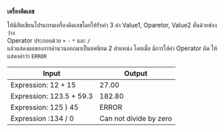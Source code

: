 **เครื่องคิดเลข**

ให้นิสิตเขียนโปรแกรมเครื่องคิดเลขโดยให้รับค่า 3 ค่า Value1, Oparetor, Value2 คั่นด้วยช่องว่าง  
Operator ประกอบด้วย `+` `-` `*`
และ `/`  
แล้วแสดงผลของการคำนวนออกมาเป็นทศนิยม 2 ตำแหน่ง โดยเมื่อ
มีการใส่ค่า Operator ผิด ให้แสดงคำว่า `ERROR`

| Input               | Output |
|---------------------| ----- |
| Expression: 12 + 15 | 27.00 |
| Expression: 123.5 + 59.3 | 182.80 |
| Expression: 125 ) 45 | ERROR |
| Expression :134 / 0    | Can not divide by zero |
